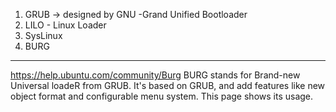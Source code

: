 1. GRUB -> designed by GNU -Grand Unified Bootloader
2. LILO - Linux Loader
3. SysLinux
4. BURG
------------------------------------------
https://help.ubuntu.com/community/Burg
BURG stands for Brand-new Universal loadeR from GRUB. It's based on GRUB, and add features like new object format and configurable menu system. This page shows its usage. 

